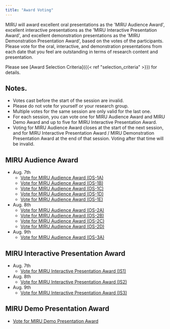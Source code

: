 ```yaml
---
title: "Award Voting"
---
```


MIRU will award excellent oral presentations as the 'MIRU Audience Award', excellent interactive presentations as the 'MIRU Interactive Presentation Award', and excellent demonstration presentations as the 'MIRU Demonstration Presentation Award', based on the votes of the participants.
Please vote for the oral, interactive, and demonstration presentations from each date that you feel are outstanding in terms of research content and presentation.

Please see [Award Selection Criteria]({{< ref "selection_criteria" >}}) for details.

## Notes.

- Votes cast before the start of the session are invalid.
- Please do not vote for yourself or your research group.
- Multiple votes for the same session are only valid for the last one.
- For each session, you can vote one for MIRU Audience Award and MIRU Demo Award and up to five for MIRU Interactive Presentation Award.
- Voting for MIRU Audience Award closes at the start of the next session, and for MIRU Interactive Presentation Award / MIRU Demonstration Presentation Award at the end of that session. Voting after that time will be invalid.

## MIRU Audience Award

- Aug. 7th
  - [Vote for MIRU Audience Award (OS-1A)](https://forms.gle/heZS5mgbHHXkv4PKA)
  - [Vote for MIRU Audience Award (OS-1B)](https://forms.gle/D57wHzDi966TEwxv8)
  - [Vote for MIRU Audience Award (OS-1C)](https://forms.gle/LkYzKvqewSMXpEfT6)
  - [Vote for MIRU Audience Award (OS-1D)](https://forms.gle/Fg8wUuQerpjcqZNJ7)
  - [Vote for MIRU Audience Award (OS-1E)](https://forms.gle/meTHeEKkhVoYiS7h7)
- Aug. 8th
  - [Vote for MIRU Audience Award (OS-2A)](https://forms.gle/ADhRCir667Xc3KTx7)
  - [Vote for MIRU Audience Award (OS-2B)](https://forms.gle/LaAYdsCgoq2HMmWh8)
  - [Vote for MIRU Audience Award (OS-2C)](https://forms.gle/QK2i7HJJMrxfY3jr9)
  - [Vote for MIRU Audience Award (OS-2D)](https://forms.gle/tQ3xPWmuVP5jMwKT7)
- Aug. 9th
  - [Vote for MIRU Audience Award (OS-3A)](https://forms.gle/QWXCKEM9bkjjrdSXA)


## MIRU Interactive Presentation Award

- Aug. 7th
  - [Vote for MIRU Interactive Presentation Award (IS1)](https://forms.gle/RtA1LF6W8AT5VP7E9)
- Aug. 8th
  - [Vote for MIRU Interactive Presentation Award (IS2)](https://forms.gle/3hPkomH1j6Yzg2rb6)
- Aug. 9th
  - [Vote for MIRU Interactive Presentation Award (IS3)](https://forms.gle/2jvwDmZxoLjmA2HW8)

## MIRU Demo Presentation Award

- [Vote for MIRU Demo Presentation Award](https://forms.gle/nz7xQ4uYApUTrDyJ6)


